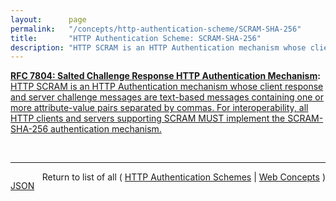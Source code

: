 ```yaml
---
layout:      page
permalink:   "/concepts/http-authentication-scheme/SCRAM-SHA-256"
title:       "HTTP Authentication Scheme: SCRAM-SHA-256"
description: "HTTP SCRAM is an HTTP Authentication mechanism whose client response and server challenge messages are text-based messages containing one or more attribute-value pairs separated by commas. For interoperability, all HTTP clients and servers supporting SCRAM MUST implement the SCRAM-SHA-256 authentication mechanism."
---
```


**[RFC 7804: Salted Challenge Response HTTP Authentication Mechanism](/specs/IETF/RFC/7804 "This specification describes a family of HTTP authentication mechanisms called the Salted Challenge Response Authentication Mechanism (SCRAM), which provides a more robust authentication mechanism than a plaintext password protected by Transport Layer Security (TLS) and avoids the deployment obstacles presented by earlier TLS-protected challenge response authentication mechanisms."):** [HTTP SCRAM is an HTTP Authentication mechanism whose client response and server challenge messages are text-based messages containing one or more attribute-value pairs separated by commas. For interoperability, all HTTP clients and servers supporting SCRAM MUST implement the SCRAM-SHA-256 authentication mechanism.](http://tools.ietf.org/html/rfc7804#section-5 "Read documentation for HTTP Authentication Scheme &#34;SCRAM-SHA-256&#34;")

<br/>
<hr/>

<p style="float : left"><a href="./SCRAM-SHA-256.json" title="JSON representing this particular Web Concept value">JSON</a></p>
<p style="text-align: right">Return to list of all ( <a href="../http-authentication-schemes">HTTP Authentication Schemes</a> | <a href="../">Web Concepts</a> )</p>
